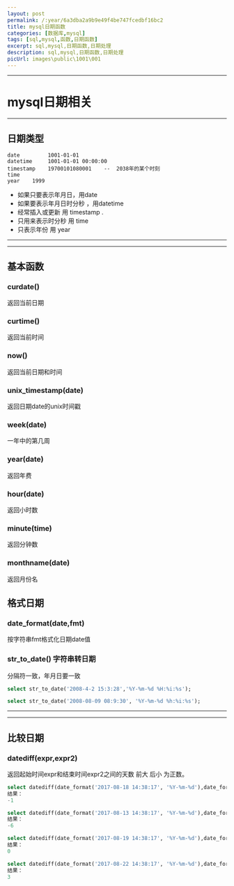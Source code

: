 ```yaml
---
layout: post
permalink: /:year/6a3dba2a9b9e49f4be747fcedbf16bc2
title: mysql日期函数
categories: [数据库,mysql]
tags: [sql,mysql,函数,日期函数]
excerpt: sql,mysql,日期函数,日期处理
description: sql,mysql,日期函数,日期处理
picUrl: images\public\1001\001
---
```



---
# mysql日期相关 #

---
## 日期类型 ##
```
date         1001-01-01
datetime     1001-01-01 00:00:00
timestamp    19700101080001    --  2038年的某个时刻
time         
year    1999
```
* 如果只要表示年月日，用date
* 如果要表示年月日时分秒 ，用datetime
* 经常插入或更新  用 timestamp .  
* 只用来表示时分秒  用 time
* 只表示年份  用 year

---
---
## 基本函数 ## 

### curdate() ### 

返回当前日期

### curtime() ###

返回当前时间

### now() ####

返回当前日期和时间


### unix_timestamp(date)  ###

返回日期date的unix时间戳

### week(date)  ###

 一年中的第几周
### year(date) ###

  返回年费
### hour(date) ###

  返回小时数
### minute(time) ###

  返回分钟数

### monthname(date) ###
  返回月份名


## 格式日期 ##
### date_format(date,fmt) ###

按字符串fmt格式化日期date值


### str_to_date() 字符串转日期 ###
分隔符一致，年月日要一致
```sql
select str_to_date('2008-4-2 15:3:28','%Y-%m-%d %H:%i:%s');

select str_to_date('2008-08-09 08:9:30', '%Y-%m-%d %h:%i:%s');
```
---
---
## 比较日期 ##
### datediff(expr,expr2)  ###
返回起始时间expr和结束时间expr2之间的天数
前大 后小 为正数。

```sql 
select datediff(date_format('2017-08-18 14:38:17', '%Y-%m-%d'),date_format('2017-08-19 16:38:17', '%Y-%m-%d'))
结果：
-1 

select datediff(date_format('2017-08-13 14:38:17', '%Y-%m-%d'),date_format('2017-08-19 16:38:17', '%Y-%m-%d'))
结果：
-6

select datediff(date_format('2017-08-19 14:38:17', '%Y-%m-%d'),date_format('2017-08-19 16:38:17', '%Y-%m-%d'))
结果：
0

select datediff(date_format('2017-08-22 14:38:17', '%Y-%m-%d'),date_format('2017-08-19 16:38:17', '%Y-%m-%d'))
结果：
3
```











